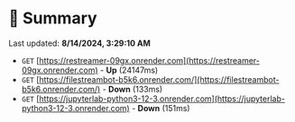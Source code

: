 # 📖 Summary
Last updated: **8/14/2024, 3:29:10 AM**

- `GET` [https://restreamer-09gx.onrender.com](https://restreamer-09gx.onrender.com) - **Up** (24147ms)
- `GET` [https://filestreambot-b5k6.onrender.com/](https://filestreambot-b5k6.onrender.com/) - **Down** (133ms)
- `GET` [https://jupyterlab-python3-12-3.onrender.com](https://jupyterlab-python3-12-3.onrender.com) - **Down** (151ms)
